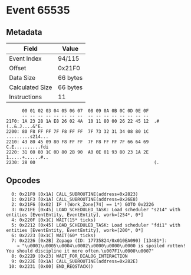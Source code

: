# Event 65535

## Metadata

| Field           | Value    |
|-----------------|----------|
| Event Index     | 94/115   |
| Offset          | 0x21F0   |
| Data Size       | 66 bytes |
| Calculated Size | 66 bytes |
| Instructions    | 11       |

```
      00 01 02 03 04 05 06 07  08 09 0A 0B 0C 0D 0E 0F
      -- -- -- -- -- -- -- --  -- -- -- -- -- -- -- --
21F0: 1A 23 28 1A E8 26 02 4A  10 11 80 00 26 22 45 12  .#(..&.J....&"E.
2200: 80 F8 FF FF 7F F8 FF FF  7F 73 32 31 34 08 80 1C  .........s214...
2210: 43 80 45 09 80 F8 FF FF  7F F8 FF FF 7F 66 64 69  C.E..........fdi
2220: 31 08 80 1C 0D 80 2B 90  A0 0E 01 93 80 23 1A 2E  1.....+......#..
2230: 28 00                                             (.              
```

## Opcodes

```
  0: 0x21F0 [0x1A] CALL_SUBROUTINE(address=0x2823)
  1: 0x21F3 [0x1A] CALL_SUBROUTINE(address=0x26E8)
  2: 0x21F6 [0x02] IF !(Work_Zone[74] == 1*) GOTO 0x2226
  3: 0x21FE [0x45] LOAD_SCHEDULED_TASK: Load scheduler "s214" with entities [EventEntity, EventEntity], work=[254*, 0*]
  4: 0x220F [0x1C] WAIT(15* ticks)
  5: 0x2212 [0x45] LOAD_SCHEDULED_TASK: Load scheduler "fdi1" with entities [EventEntity, EventEntity], work=[200*, 0*]
  6: 0x2223 [0x1C] WAIT(60* ticks)
  7: 0x2226 [0x2B] Zopago (ID: 17735824/0x010EA090) [13481*]:
    → "\u0001\u0005\u0004\u0002\u0000\u0000\u0000 is spoiled rotten! You should discipline it more often.\u007F1\u0000\u0007"
  8: 0x222D [0x23] WAIT_FOR_DIALOG_INTERACTION
  9: 0x222E [0x1A] CALL_SUBROUTINE(address=0x282E)
 10: 0x2231 [0x00] END_REQSTACK()
```

